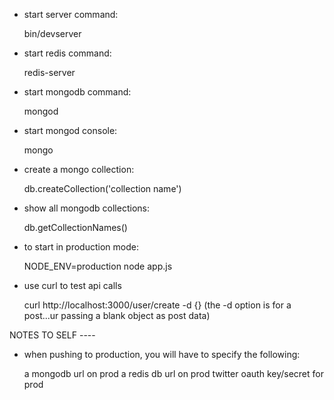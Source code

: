* start server command: 

	bin/devserver

* start redis command: 

	redis-server

* start mongodb command:

	mongod

* start mongod console:

	mongo

* create a mongo collection:

	db.createCollection('collection name')

* show all mongodb collections:

	db.getCollectionNames()

* to start in production mode:

	NODE_ENV=production node app.js


* use curl to test api calls

	curl http://localhost:3000/user/create -d {} (the -d option is for a post...ur passing a blank object as post data)





NOTES TO SELF ----

* when pushing to production, you will have to specify the following:

	a mongodb url on prod
	a redis db url on prod
	twitter oauth key/secret for prod